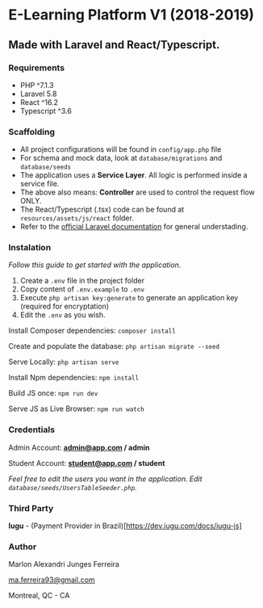 # E-Learning Platform V1 (2018-2019)
## Made with Laravel and React/Typescript.

### Requirements
- PHP ^7.1.3
- Laravel 5.8
- React ^16.2
- Typescript ^3.6

### Scaffolding
- All project configurations will be found in `config/app.php` file
- For schema and mock data, look at `database/migrations` and `database/seeds`
- The application uses a **Service Layer**. All logic is performed inside a service file.
- The above also means: **Controller** are used to control the request flow ONLY.
- The React/Typescript (.tsx) code can be found at `resources/assets/js/react` folder.
- Refer to the [official Laravel documentation](https://laravel.com/docs/5.8) for general understading.

### Instalation
*Follow this guide to get started with the application.*

1. Create a `.env` file in the project folder
2. Copy content of `.env.example` to `.env`
3. Execute `php artisan key:generate` to generate an application key (required for encryptation)
4. Edit the `.env` as you wish.

Install Composer dependencies: `composer install`

Create and populate the database: `php artisan migrate --seed`

Serve Locally: `php artisan serve`

Install Npm dependencies: `npm install`

Build JS once: `npm run dev`

Serve JS as Live Browser: `npm run watch`

### Credentials
Admin Account: **admin@app.com / admin**

Student Account: **student@app.com / student**

*Feel free to edit the users you want in the application.
Edit `database/seeds/UsersTableSeeder.php`.*

### Third Party
**Iugu** - (Payment Provider in Brazil)[https://dev.iugu.com/docs/iugu-js]

### Author
Marlon Alexandri Junges Ferreira

ma.ferreira93@gmail.com

Montreal, QC - CA
